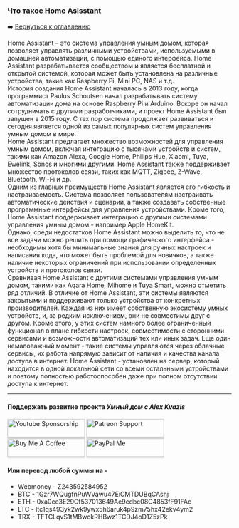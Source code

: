 ### Что такое Home Asisstant

:arrow_right: [Вернуться к оглавлению](https://github.com/kvazis/training/tree/master/lessons/articles/articles)

Home Assistant – это система управления умным домом, которая позволяет управлять различными устройствами, используемыми в домашней автоматизации, с помощью единого интерфейса. Home Assistant разрабатывается сообществом и является бесплатной и открытой системой, которая может быть установлена на различные устройства, такие как Raspberry Pi, Mini PC, NAS и т.д.    
История создания Home Assistant началась в 2013 году, когда программист Paulus Schoutsen начал разрабатывать систему автоматизации дома на основе Raspberry Pi и Arduino. Вскоре он начал сотрудничать с другими разработчиками, и проект Home Assistant был запущен в 2015 году. С тех пор система продолжает развиваться и сегодня является одной из самых популярных систем управления умным домом в мире.    
Home Assistant предлагает множество возможностей для управления умным домом, включая интеграцию с тысячами устройств и систем, такими как Amazon Alexa, Google Home, Philips Hue, Xiaomi, Tuya, Ewelink, Sonos и многими другими. Home Assistant также поддерживает множество протоколов связи, таких как MQTT, Zigbee, Z-Wave, Bluetooth, Wi-Fi и др.    
Одним из главных преимуществ Home Assistant является его гибкость и настраиваемость. Система позволяет пользователям настраивать автоматические действия и сценарии, а также создавать собственные программные интерфейсы для управления устройствами. Кроме того, Home Assistant поддерживает интеграцию с другими системами управления умным домом - например Apple HomeKit.    
Однако, среди недостатков Home Assistant можно выделить то,  что не все задачи можно решить при помощи графического интерфейса - необходимы хотя бы минимальные знания для ручных настроек и написания кода, что может быть проблемой для новичков, а также наличие некоторых ограничений при использовании определенных устройств и протоколов связи.    
Сравнивая Home Assistant с другими системами управления умным домом, такими как Aqara Home, Mihome и Tuya Smart, можно отметить ряд отличий. В отличие от Home Assistant, эти системы являются закрытыми и поддерживают только устройства от конкретных производителей. Каждая из них имеет собственную экосистему умных устройств, и, за редким исключением, они не совместимы друг с другом. Кроме этого, у этих систем намного более ограниченный функционал в плане гибкости настроек, совместимости с сторонними сервисами и возможности автоматизаций тех или иных задач. Еще один немаловажный момент - такие системы управляются через облачные сервисы, их работа напрямую зависит от наличия и качества канала доступа в интернет. Home Assistant - установлен на сервер, который находится в одной локальной сети со всеми остальными устройствами и поэтому полностью работоспособен даже при полном отсутствии доступа к интернет.

____
#### Поддержать развитие проекта *Умный дом с Alex Kvazis*    
<a href="https://www.youtube.com/channel/UCcq9onYHbs6go3kDpfBoqhg/join" target="_blank"><img src="https://raw.githubusercontent.com/kvazis/training/master/lessons/img/youtube.png" alt="Youtube Sponsorship" style="height: 41px !important;width: 174px !important;box-shadow: 0px 3px 2px 0px rgba(190, 190, 190, 0.5) !important;-webkit-box-shadow: 0px 3px 2px 0px rgba(190, 190, 190, 0.5) !important;" ></a>
<a href="https://www.patreon.com/alex_kvazis" target="_blank"><img src="https://raw.githubusercontent.com/kvazis/training/master/lessons/img/patreon-button.png" alt="Patreon Support" style="height: 41px !important;width: 174px !important;box-shadow: 0px 3px 2px 0px rgba(190, 190, 190, 0.5) !important;-webkit-box-shadow: 0px 3px 2px 0px rgba(190, 190, 190, 0.5) !important;" ></a>
<a href="https://www.buymeacoffee.com/greatkvazis" target="_blank"><img src="https://raw.githubusercontent.com/kvazis/training/master/lessons/img/buymeacoffee.png" alt="Buy Me A Coffee" style="height: 41px !important;width: 174px !important;box-shadow: 0px 3px 2px 0px rgba(190, 190, 190, 0.5) !important;-webkit-box-shadow: 0px 3px 2px 0px rgba(190, 190, 190, 0.5) !important;" ></a>
<a href="https://www.paypal.com/paypalme/greatkvazis" target="_blank"><img src="https://raw.githubusercontent.com/kvazis/training/master/lessons/img/paypal.png" alt="PayPal Me" style="height: 41px !important;width: 174px !important;box-shadow: 0px 3px 2px 0px rgba(190, 190, 190, 0.5) !important;-webkit-box-shadow: 0px 3px 2px 0px rgba(190, 190, 190, 0.5) !important;" ></a>

#### Или перевод любой суммы на -     
* Webmoney - Z243592584952
* BTC - 1Gzr7WQugfnPuWVawu47EiCMTDUBqCAshj
* ETH - 0xa0ce3E29Cf537013649Ae9cdbc08C4853fF91FAc
* LTC - ltc1qs493yk2wk9ywx5h6aruk4p9zm75hx42ekv4ym2
* TRX - TFTCLqvS1tMBwokRHBwz1TCDJ4oD1Z5zPk